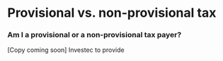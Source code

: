 # Provisional vs. non-provisional tax

### Am I a provisional or a non-provisional tax payer?&#x20;

\[Copy coming soon] Investec to provide
